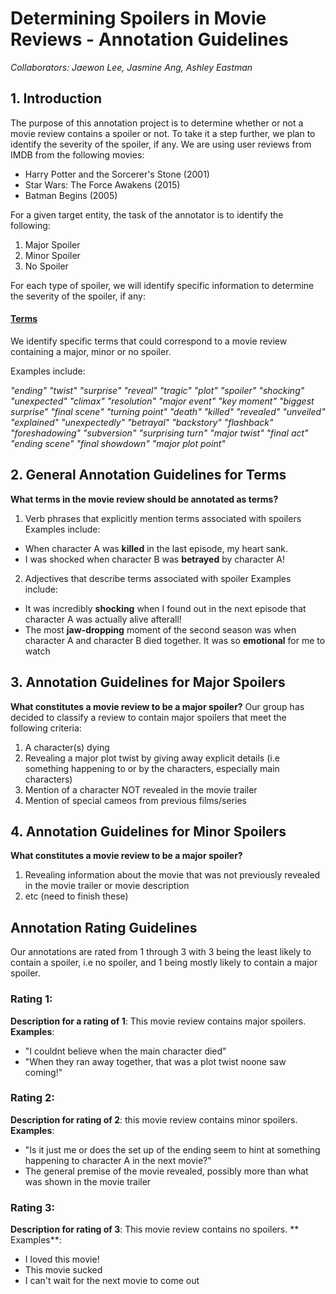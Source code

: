 # Determining Spoilers in Movie Reviews - Annotation Guidelines
*Collaborators: Jaewon Lee, Jasmine Ang, Ashley Eastman*

## 1. Introduction
The purpose of this annotation project is to determine whether or not a movie review contains a spoiler or not. To take it a step further, we plan to identify the severity of the spoiler, if any. We are using user reviews from IMDB from the following movies:
- Harry Potter and the Sorcerer's Stone (2001)
- Star Wars: The Force Awakens (2015)
- Batman Begins (2005)

For a given target entity, the task of the annotator is to identify the following:
1. Major Spoiler 
2. Minor Spoiler
3. No Spoiler

For each type of spoiler, we will identify specific information to determine the severity of the spoiler, if any:

#### <u> Terms </u>
We identify specific terms that could correspond to a movie review containing a major, minor or no spoiler. 

Examples include:

*"ending"
"twist"
"surprise"
"reveal"
"tragic"
"plot"
"spoiler"
"shocking"
"unexpected"
"climax"
"resolution"
"major event"
"key moment"
"biggest surprise"
"final scene"
"turning point"
"death"
"killed"
"revealed"
"unveiled"
"explained"
"unexpectedly"
"betrayal"
"backstory"
"flashback"
"foreshadowing"
"subversion"
"surprising turn"
"major twist"
"final act"
"ending scene"
"final showdown"
"major plot point"*

## 2. General Annotation Guidelines for Terms
**What terms in the movie review should be annotated as terms?**

1. Verb phrases that explicitly mention terms associated with spoilers 
Examples include:
- When character A was **killed** in the last episode, my heart sank.
- I was shocked when character B was **betrayed** by character A!

2. Adjectives that describe terms associated with spoiler
Examples include:
- It was incredibly **shocking** when I found out in the next episode that character A was actually alive afterall!
- The most **jaw-dropping** moment of the second season was when character A and character B died together. It was so **emotional** for me to watch

## 3. Annotation Guidelines for **Major Spoilers**
**What constitutes a movie review to be a major spoiler?** 
Our group has decided to classify a review to contain major spoilers that meet the following criteria:
1. A character(s) dying
2. Revealing a major plot twist by giving away explicit details (i.e something happening to or by the characters, especially main characters)
3. Mention of a character NOT revealed in the movie trailer
4. Mention of special cameos from previous films/series


## 4. Annotation Guidelines for **Minor Spoilers**
**What constitutes a movie review to be a major spoiler?** 
1. Revealing information about the movie that was not previously revealed in the movie trailer or movie description
2. etc (need to finish these)

## Annotation Rating Guidelines
Our annotations are rated from 1 through 3 with 3 being the least likely to contain a spoiler, i.e no spoiler, and 1 being mostly likely to contain a major spoiler. 

### Rating 1:
**Description for a rating of 1**: This movie review contains major spoilers.
**Examples**:
- "I couldnt believe when the main character died"
- "When they ran away together, that was a plot twist noone saw coming!"

### Rating 2:
**Description for rating of 2**: this movie review contains minor spoilers.
**Examples**:
- "Is it just me or does the set up of the ending seem to hint at something happening to character A in the next movie?"
- The general premise of the movie revealed, possibly more than what was shown in the movie trailer

### Rating 3: 
**Description for rating of 3**: This movie review contains no spoilers. 
** Examples**:
- I loved this movie!
- This movie sucked
- I can't wait for the next movie to come out

